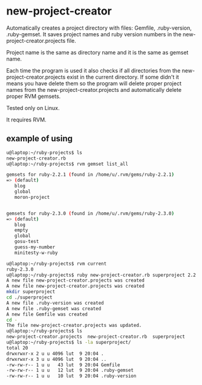 # new-project-creator

Automatically creates a project directory with files: Gemfile, .ruby-version, .ruby-gemset.
It saves project names and ruby version numbers in the new-project-creator.projects file.

Project name is the same as directory name and it is the same as gemset name.

Each time the program is used it also checks if all directories from the new-project-creator.projects exist in the current directory.
If some didn't it means you have delete them so the program will delete proper project names from the new-project-creator.projects
and automatically delete proper RVM gemsets.

Tested only on Linux.

It requires RVM.

## example of using

```bash
u@laptop:~/ruby-projects$ ls
new-project-creator.rb
u@laptop:~/ruby-projects$ rvm gemset list_all

gemsets for ruby-2.2.1 (found in /home/u/.rvm/gems/ruby-2.2.1)
=> (default)
   blog
   global
   moron-project


gemsets for ruby-2.3.0 (found in /home/u/.rvm/gems/ruby-2.3.0)
=> (default)
   blog
   empty
   global
   gosu-test
   guess-my-number
   minitesty-w-ruby

u@laptop:~/ruby-projects$ rvm current
ruby-2.3.0
u@laptop:~/ruby-projects$ ruby new-project-creator.rb superproject 2.2.1
A new file new-project-creator.projects was created
A new file new-project-creator.projects was created
mkdir superproject
cd ./superproject
A new file .ruby-version was created
A new file .ruby-gemset was created
A new file Gemfile was created
cd -
The file new-project-creator.projects was updated.
u@laptop:~/ruby-projects$ ls
new-project-creator.projects  new-project-creator.rb  superproject
u@laptop:~/ruby-projects$ ls -la superproject/
total 20
drwxrwxr-x 2 u u 4096 lut  9 20:04 .
drwxrwxr-x 3 u u 4096 lut  9 20:04 ..
-rw-rw-r-- 1 u u   43 lut  9 20:04 Gemfile
-rw-rw-r-- 1 u u   12 lut  9 20:04 .ruby-gemset
-rw-rw-r-- 1 u u   10 lut  9 20:04 .ruby-version


```
